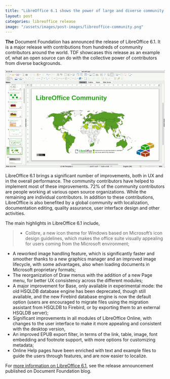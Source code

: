 ```yaml
---
title: "LibreOffice 6.1 shows the power of large and diverse community contributors"
layout: post
categories: libreoffice release
image: "/assets/images/post-images/libreoffice-community.png"
---
```


**The** Document Foundation has announced the release of LibreOffice 6.1. It is a major release with contributions from hundreds of community contributors around the world.  TDF showcases this release as an example of, what an open source can do with the collective power of contributors from diverse backgrounds.

![The LibreOffice community](/assets/images/post-images/libreoffice-community.png)

LibreOffice 6.1 brings a significant number of improvements, both in UX and in the overall performance. The community contributors have helped to implement most of these improvements. 72% of the community contributors are people working at various open source organizations. While the remaining are individual contributors. In addition to these contributions, LibreOffice is also benefited by a global community with localization, documentation editing, quality assurance, user interface design and other activities.

The main highlights in LibreOffice 6.1 include,

> - Colibre, a new icon theme for Windows based on Microsoft’s icon design guidelines, which makes the office suite visually appealing for users coming from the Microsoft environment;
- A reworked image handling feature, which is significantly faster and smoother thanks to a new graphics manager and an improved image lifecycle, with some advantages, also when loading documents in Microsoft proprietary formats;
- The reorganization of Draw menus with the addition of a new Page menu, for better UX consistency across the different modules;
- A major improvement for Base, only available in experimental mode: the old HSQLDB database engine has been deprecated, though still available, and the new Firebird database engine is now the default option (users are encouraged to migrate files using the migration assistant from HSQLDB to Firebird, or by exporting them to an external HSQLDB server);
- Significant improvements in all modules of LibreOffice Online, with changes to the user interface to make it more appealing and consistent with the desktop version,
- An improved EPUB export filter, in terms of the link, table, image, font embedding and footnote support, with more options for customizing metadata;
- Online Help pages have been enriched with text and example files to guide the users through features, and are now easier to localize.


For [more information on LibreOffice 6.1](https://blog.documentfoundation.org/blog/2018/08/08/libreoffice-6-1/), see the release announcement published on Document Foundation blog.
